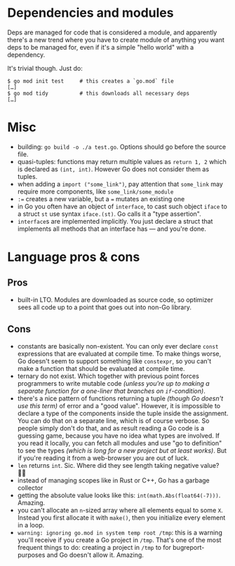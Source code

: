 # Dependencies and modules

Deps are managed for code that is considered a module, and apparently there's a new trend where you have to create module of anything you want deps to be managed for, even if it's a simple "hello world" with a dependency.

It's trivial though. Just do:

```
$ go mod init test     # this creates a `go.mod` file
[…]
$ go mod tidy          # this downloads all necessary deps
[…]
```

# Misc

* building: `go build -o ./a test.go`. Options should go before the source file.
* quasi-tuples: functions may return multiple values as `return 1, 2` which is declared as `(int, int)`. However Go does not consider them as tuples.
* when adding a `import ("some_link")`, pay attention that `some_link` may require more components, like `some_link/some_module`
* `:=` creates a new variable, but a `=` mutates an existing one
* in Go you often have an object of `interface`, to cast such object `iface` to a struct `st` use syntax `iface.(st)`. Go calls it a "type assertion".
* `interface`s are implemented implicitly. You just declare a struct that implements all methods that an interface has — and you're done.

# Language pros & cons

## Pros

* built-in LTO. Modules are downloaded as source code, so optimizer sees all code up to a point that goes out into non-Go library.

## Cons

* constants are basically non-existent. You can only ever declare `const` expressions that are evaluated at compile time. To make things worse, Go doesn't seem to support something like `constexpr`, so you can't make a function that should be evaluated at compile time.
* ternary do not exist. Which together with previous point forces programmers to write mutable code *(unless you're up to making a separate function for a one-liner that branches on `if`-condition)*.
* there's a nice pattern of functions returning a tuple *(though Go doesn't use this term)* of error and a "good value". However, it is impossible to declare a type of the components inside the tuple inside the assignment. You can do that on a separate line, which is of course verbose. So people simply don't do that, and as result reading a Go code is a guessing game, because you have no idea what types are involved. If you read it locally, you can fetch all modules and use "go to definition" to see the types *(which is long for a new project but at least works)*. But if you're reading it from a web-browser you are out of luck.
* `len` returns `int`. Sic. Where did they see length taking negative value? 🤷‍♂️
* instead of managing scopes like in Rust or C++, Go has a garbage collector
* getting the absolute value looks like this: `int(math.Abs(float64(-7)))`. Amazing.
* you can't allocate an `n`-sized array where all elements equal to some `X`. Instead you first allocate it with `make()`, then you initialize every element in a loop.
* `warning: ignoring go.mod in system temp root /tmp`: this is a warning you'll receive if you create a Go project in `/tmp`. That's one of the most frequent things to do: creating a project in `/tmp` to for bugreport-purposes and Go doesn't allow it. Amazing.
